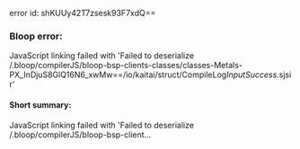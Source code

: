 error id: shKUUy42T7zsesk93F7xdQ==
### Bloop error:

JavaScript linking failed with 'Failed to deserialize <WORKSPACE>/.bloop/compilerJS/bloop-bsp-clients-classes/classes-Metals-PX_InDjuS8GlQ16N6_xwMw==/io/kaitai/struct/CompileLog$InputSuccess$.sjsir'
#### Short summary: 

JavaScript linking failed with 'Failed to deserialize <WORKSPACE>/.bloop/compilerJS/bloop-bsp-client...